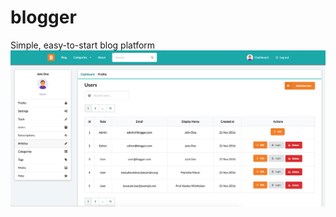 # blogger
Simple, easy-to-start blog platform
![Alt text](/public/images/screenshot.png?raw=true "Laravel Blogger")
